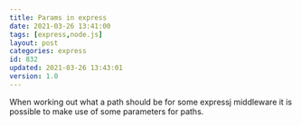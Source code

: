 ```yaml
---
title: Params in express
date: 2021-03-26 13:41:00
tags: [express,node.js]
layout: post
categories: express
id: 832
updated: 2021-03-26 13:43:01
version: 1.0
---
```


When working out what a path should be for some expressj middleware it is possible to make use of some parameters for paths.

<!-- more -->

